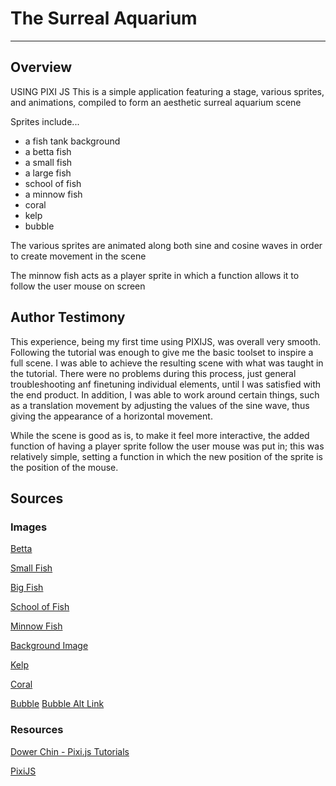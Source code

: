 # The Surreal Aquarium
------------------------
## Overview
USING PIXI JS
This is a simple application featuring a stage, various sprites, and animations, compiled to form an aesthetic surreal aquarium scene

Sprites include...
- a fish tank background
- a betta fish
- a small fish
- a large fish
- school of fish
- a minnow fish
- coral
- kelp
- bubble

The various sprites are animated along both sine and cosine waves in order to create movement in the scene

The minnow fish acts as a player sprite in which a function allows it to follow the user mouse on screen

## Author Testimony
This experience, being my first time using PIXIJS, was overall very smooth. Following the tutorial was enough to give me the basic toolset to inspire a full scene. I was able to achieve the resulting scene with what was taught in the tutorial. There were no problems during this process, just general troubleshooting anf finetuning individual elements, until I was satisfied with the end product. In addition, I was able to work around certain things, such as a translation movement by adjusting the values of the sine wave, thus giving the appearance of a horizontal movement. 

While the scene is good as is, to make it feel more interactive, the added function of having a player sprite follow the user mouse was put in; this was relatively simple, setting a function in which the new position of the sprite is the position of the mouse. 

## Sources
### Images
[Betta](https://www.clipartkey.com/view/oJoibm_transparent-beta-fish-png-blue-betta-fish-sticker/)

[Small Fish](https://pngtree.com/freepng/fish-for-display_5640267.html)

[Big Fish](https://pngtree.com/freepng/fish_5614059.html)

[School of Fish](https://www.pngitem.com/middle/oJhxT_fish-image-school-of-fish-transparent-background-hd/)

[Minnow Fish](https://www.cleanpng.com/png-fathead-minnow-bluntnose-minnow-freshwater-fish-fi-3564166/download-png.html)

[Background Image](https://unsplash.com/photos/ADcXaqQ9vOM?utm_source=unsplash&utm_medium=referral&utm_content=creditShareLink)

[Kelp](https://www.cleanpng.com/png-kelp-seaweed-algae-deep-sea-tangles-algae-vector-3171675/download-png.html)

[Coral](https://www.pngfind.com/download/hiiJxh_coral-png-picture-portable-network-graphics-transparent-png/)

[Bubble](https://pngtree.com/element/down?id=MzkxNzM4Ng==&type=1&time=1631896500&token=MDY4ZjFiNTI3ZjNlNjVkNjBiM2FlZWYwMjRiMmQ3NzY=)
[Bubble Alt Link](https://pngtree.com/so/element)
### Resources
[Dower Chin - Pixi.js Tutorials](https://www.youtube.com/watch?v=_HjQTzpbRK4&list=PLGsA9l-S7trVmUJ7HJsNSKIj0qoAO_qO8)

[PixiJS](https://pixijs.com)
